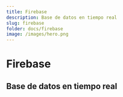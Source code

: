 ```yaml
---
title: Firebase
description: Base de datos en tiempo real
slug: firebase
folder: docs/firebase
image: /images/hero.png
---
```

# Firebase

## Base de datos en tiempo real